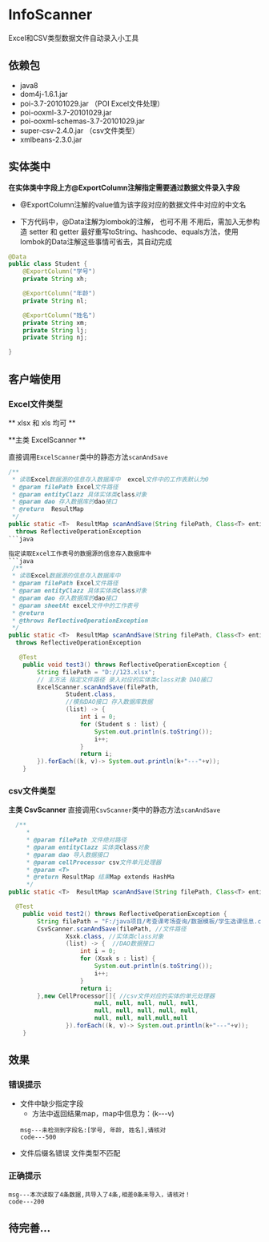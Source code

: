 # InfoScanner
Excel和CSV类型数据文件自动录入小工具
## 依赖包
- java8
- dom4j-1.6.1.jar
- poi-3.7-20101029.jar （POI Excel文件处理）
- poi-ooxml-3.7-20101029.jar
- poi-ooxml-schemas-3.7-20101029.jar
- super-csv-2.4.0.jar （csv文件类型）
- xmlbeans-2.3.0.jar

## 实体类中

**在实体类中字段上方@ExportColumn注解指定需要通过数据文件录入字段**

- @ExportColumn注解的value值为该字段对应的数据文件中对应的中文名

- 下方代码中，@Data注解为lombok的注解，
也可不用 不用后，需加入无参构造 setter 和 getter 
最好重写toString、hashcode、equals方法，使用lombok的Data注解这些事情可省去，其自动完成

```java
@Data 
public class Student {
    @ExportColumn("学号")
    private String xh;

    @ExportColumn("年龄")
    private String nl;

    @ExportColumn("姓名")
    private String xm;
    private String lj;
    private String nj;

}
```

## 客户端使用
### Excel文件类型  
** xlsx 和 xls 均可 **

**主类 ExcelScanner **

直接调用`ExcelScanner`类中的静态方法`scanAndSave`

```java
/**
 * 读取Excel数据源的信息存入数据库中  excel文件中的工作表默认为0
 * @param filePath Excel文件路径
 * @param entityClazz 具体实体类class对象
 * @param dao 存入数据库的dao接口
 * @return  ResultMap
 */
public static <T>  ResultMap scanAndSave(String filePath, Class<T> entityClazz, SaveListDao<T> dao) 
  throws ReflectiveOperationException
```java

指定读取Excel工作表号的数据源的信息存入数据库中 
```java
 /**
 * 读取Excel数据源的信息存入数据库中
 * @param filePath Excel文件路径
 * @param entityClazz 具体实体类class对象
 * @param dao 存入数据库的dao接口
 * @param sheetAt excel文件中的工作表号
 * @return
 * @throws ReflectiveOperationException
 */
public static <T>  ResultMap scanAndSave(String filePath, Class<T> entityClazz, SaveListDao<T> dao, int sheetAt) 
  throws ReflectiveOperationException

```

```java
   @Test
    public void test3() throws ReflectiveOperationException {
        String filePath = "D://123.xlsx";
        // 主方法 指定文件路径 录入对应的实体类class对象 DAO接口
        ExcelScanner.scanAndSave(filePath,
                Student.class,
                //模拟DAO接口 存入数据库数据
                (list) -> {
                    int i = 0;
                    for (Student s : list) {
                        System.out.println(s.toString());
                        i++;
                    }
                    return i;
        }).forEach((k, v)-> System.out.println(k+"---"+v));
    }
```
### csv文件类型
**主类 CsvScanner**
直接调用`CsvScanner`类中的静态方法`scanAndSave`
```java
  /**
	 *
	 * @param filePath 文件绝对路径
	 * @param entityClazz 实体类class对象
	 * @param dao 导入数据接口
	 * @param cellProcessor csv文件单元处理器
	 * @param <T>
	 * @return ResultMap 结果Map extends HashMa
	 */
public static <T>  ResultMap scanAndSave(String filePath, Class<T> entityClazz, SaveListDao<T> dao, CellProcessor[] cellProcessor)
```

```java
  @Test
    public void test2() throws ReflectiveOperationException {
        String filePath = "F:/java项目/考查课考场查询/数据模板/学生选课信息.csv";
        CsvScanner.scanAndSave(filePath, //文件路径
                Xsxk.class, //实体类class对象
                (list) -> {  //DAO数据接口
                    int i = 0;
                    for (Xsxk s : list) {
                        System.out.println(s.toString());
                        i++;
                    }
                    return i;
        },new CellProcessor[]{ //csv文件对应的实体的单元处理器
                        null, null, null, null, null,
                        null, null, null, null, null,
                        null, null, null,null,null
                }).forEach((k, v)-> System.out.println(k+"---"+v));
    }
```

## 效果

### 错误提示
- 文件中缺少指定字段
  - 方法中返回结果map，map中信息为：(k---v)
  ```
  msg---未检测到字段名:[学号, 年龄, 姓名],请核对
  code---500
  ```
- 文件后缀名错误 文件类型不匹配

### 正确提示
```
msg---本次读取了4条数据,共导入了4条,相差0条未导入，请核对！
code---200
```
## 待完善...
